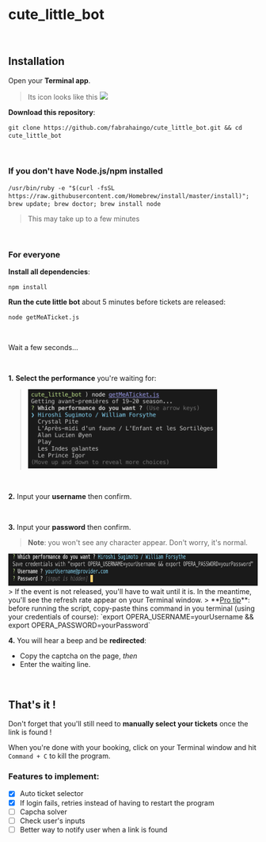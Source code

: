 # cute_little_bot

<br>

## Installation

Open your **Terminal app**. 

> Its icon looks like this
> <img src="/img/terminal.png" height="40">



**Download this repository**:

```
git clone https://github.com/fabrahaingo/cute_little_bot.git && cd cute_little_bot
```

<br>

### If you don't have Node.js/npm installed
```
/usr/bin/ruby -e "$(curl -fsSL https://raw.githubusercontent.com/Homebrew/install/master/install)"; brew update; brew doctor; brew install node
```
> This may take up to a few minutes

<br>

### For everyone

**Install all dependencies**:

```
npm install
```

**Run the cute little bot** about 5 minutes before tickets are released:
```
node getMeATicket.js
```

<br>


Wait a few seconds...

<br>

**1.** **Select the performance** you're waiting for:
> <img src="/img/choose_performance.png" height="160">

<br>

**2.** Input your **username** then confirm.

<br>

**3.** Input your **password** then confirm.

> **Note**: you won't see any character appear. Don't worry, it's normal.
<img src="/img/credentials.png" height="65">
> If the event is not released, you'll have to wait until it is. In the meantime, you'll see the refresh rate appear on your Terminal window.
> 
**<u>Pro tip</u>**: before running the script, copy-paste thins command in you terminal (using your credentials of course): `export OPERA_USERNAME=yourUsername && export OPERA_PASSWORD=yourPassword`

<br>

**4.** You will hear a beep and be **redirected**:

- Copy the captcha on the page,
<i>then</i>
- Enter the waiting line.
	
<br>

## That's it !

Don't forget that you'll still need to **manually select your tickets** once the link is found !

When you're done with your booking, click on your Terminal window and hit `Command + C` to kill the program.

### Features to implement:
- [X] Auto ticket selector
- [X] If login fails, retries instead of having to restart the program
- [ ] Capcha solver
- [ ] Check user's inputs
- [ ] Better way to notify user when a link is found
